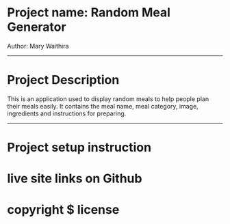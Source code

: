 # Project name: Random Meal Generator
Author: Mary Waithira

---
# Project Description
This is an application used to display random meals to help people plan their meals easily. It contains the meal name, meal category, image, ingredients and instructions for preparing.

---
# Project setup instruction

# live site links on Github
# copyright $ license
